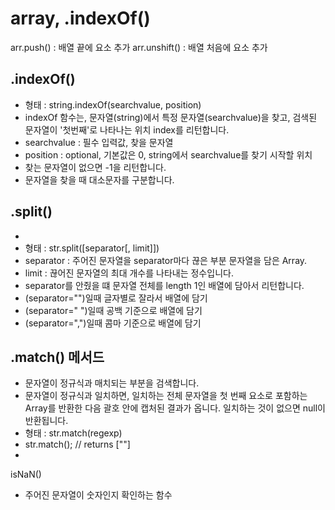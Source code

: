 # array, .indexOf()

arr.push() : 배열 끝에 요소 추가
arr.unshift() : 배열 처음에 요소 추가

## .indexOf()
- 형태 : string.indexOf(searchvalue, position)
- indexOf 함수는, 문자열(string)에서 특정 문자열(searchvalue)을 찾고, 검색된 문자열이 '첫번째'로 나타나는 위치 index를 리턴합니다.
- searchvalue : 필수 입력값, 찾을 문자열
- position : optional, 기본값은 0, string에서 searchvalue를 찾기 시작할 위치
- 찾는 문자열이 없으면 -1을 리턴합니다.
- 문자열을 찾을 때 대소문자를 구분합니다.


## .split()

- 
- 형태 : str.split([separator[, limit]])
- separator : 주어진 문자열을 separator마다 끊은 부분 문자열을 담은 Array.
- limit : 끊어진 문자열의 최대 개수를 나타내는 정수입니다.
- separator를 안줬을 떄 문자열 전체를 length 1인 배열에 담아서 리턴합니다.
- (separator="")일때 글자별로 잘라서 배열에 담기 
- (separator=" ")일때 공백 기준으로 배열에 담기
- (separator=",")일때 콤마 기준으로 배열에 담기 

## .match() 메서드
- 문자열이 정규식과 매치되는 부분을 검색합니다.
- 문자열이 정규식과 일치하면, 일치하는 전체 문자열을 첫 번째 요소로 포함하는 Array를 반환한 다음 괄호 안에 캡처된 결과가 옵니다. 일치하는 것이 없으면 null이 반환됩니다.
- 형태 : str.match(regexp)
- str.match();   // returns [""]
- 



isNaN() 
- 주어진 문자열이 숫자인지 확인하는 함수
